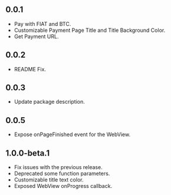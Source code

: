 ## 0.0.1

- Pay with FIAT and BTC.
- Customizable Payment Page Title and Title Background Color.
- Get Payment URL.

## 0.0.2

- README Fix.

## 0.0.3

- Update package description.

## 0.0.5

- Expose onPageFinished event for the WebView.

## 1.0.0-beta.1

- Fix issues with the previous release.
- Deprecated some function parameters.
- Customizable title text color.
- Exposed WebView onProgress callback.